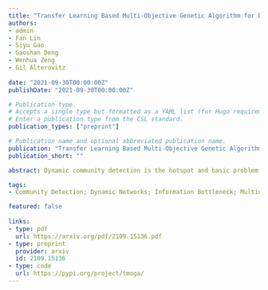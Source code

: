 ```yaml
---
title: "Transfer Learning Based Multi-Objective Genetic Algorithm for Dynamic Community Detection"
authors:
- admin
- Fan Lin
- Siyu Gao
- Gaoshan Deng
- Wenhua Zeng
- Gil Alterovitz
  
date: "2021-09-30T00:00:00Z"
publishDate: "2021-09-30T00:00:00Z"

# Publication type.
# Accepts a single type but formatted as a YAML list (for Hugo requirements).
# Enter a publication type from the CSL standard.
publication_types: ["preprint"]

# Publication name and optional abbreviated publication name.
publication: "Transfer Learning Based Multi-Objective Genetic Algorithm for Dynamic Community Detection"
publication_short: ""

abstract: Dynamic community detection is the hotspot and basic problem of complex network and artificial intelligence research in recent years. It is necessary to maximize the accuracy of clustering as the network structure changes, but also to minimize the two consecutive clustering differences between the two results. There is a trade-off relationship between these two objectives. In this paper, we propose a Feature Transfer Based Multi-Objective Optimization Genetic Algorithm (TMOGA) based on transfer learning and traditional multi-objective evolutionary algorithm framework. The main idea is to extract stable features from past community structures, retain valuable feature information, and integrate this feature information into current optimization processes to improve the evolutionary algorithms. Additionally, a new theoretical framework is proposed in this paper to analyze community detection problem based on information theory. Then, we exploit this framework to prove the rationality of TMOGA. Finally, the experimental results show that our algorithm can achieve better clustering effects compared with the state-of-the-art dynamic network community detection algorithms in diverse test problems.

tags:
- Community Detection; Dynamic Networks; Information Bottleneck; Multiobjective Optimization; Transfer Learning.

featured: false
    
links:
- type: pdf
  url: https://arxiv.org/pdf/2109.15136.pdf
- type: preprint
  provider: arxiv
  id: 2109.15136
- type: code
  url: https://pypi.org/project/tmoga/
---
```

